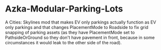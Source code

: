 # Azka-Modular-Parking-Lots
A Cities: Skylines mod that makes EV only parkings actually function as EV only parkings and that changes PlacementMode to Roadside to fix grid snapping of parking assets (as they have PlacementMode set to PathsideOrGround so they don't have pavement in front, because in some circumstances it would leak to the other side of the road).
